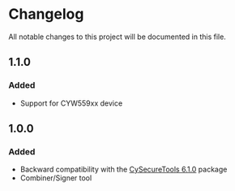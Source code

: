 # Changelog
All notable changes to this project will be documented in this file.

## 1.1.0
### Added
- Support for CYW559xx device

## 1.0.0
### Added
- Backward compatibility with the [CySecureTools 6.1.0](https://github.com/Infineon/cysecuretools) package
- Combiner/Signer tool

